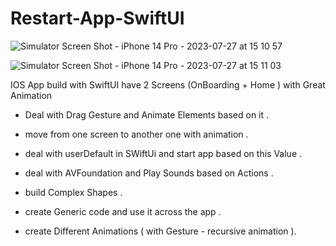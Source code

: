 # Restart-App-SwiftUI


![Simulator Screen Shot - iPhone 14 Pro - 2023-07-27 at 15 10 57](https://github.com/eng-oday/Restart-App-SwiftUI/assets/30195311/213209bb-8ecf-491f-b980-7d3c847ab35c|width=250|height=250)

![Simulator Screen Shot - iPhone 14 Pro - 2023-07-27 at 15 11 03](https://github.com/eng-oday/Restart-App-SwiftUI/assets/30195311/a41e5535-237c-4c15-9256-ef9016a5b303|width=250|height=250)


IOS App build with SwiftUI have 2 Screens (OnBoarding + Home ) with Great Animation 

- Deal with Drag Gesture and Animate Elements based on it .

- move from one screen to another one with animation .

- deal with userDefault in SWiftUi and start app based on this Value .

- deal with AVFoundation and Play Sounds based on Actions .

- build Complex Shapes .

- create Generic code and use it across the app .

- create Different Animations ( with Gesture - recursive animation ).
